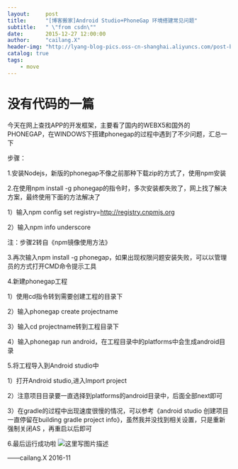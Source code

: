 ```yaml
---
layout:     post
title:      "[博客搬家]Android Studio+PhoneGap 环境搭建常见问题"
subtitle:   " \"from csdn\""
date:       2015-12-27 12:00:00
author:     "cailang.X"
header-img: "http://lyang-blog-pics.oss-cn-shanghai.aliyuncs.com/post-bg-2015/move-post-bg.jpg?x-oss-process=image"
catalog: true
tags:
    - move
---
```


# 没有代码的一篇

今天在网上查找APP的开发框架，主要看了国内的WEBX5和国外的PHONEGAP，在WINDOWS下搭建phonegap的过程中遇到了不少问题，汇总一下

步骤：

1.安装Nodejs，新版的phonegap不像之前那种下载zip的方式了，使用npm安装

2.在使用npm install -g phonegap的指令时，多次安装都失败了，网上找了解决方案，最终使用下面的方法解决了

1）输入npm config set registry=http://registry.cnpmjs.org

2）输入npm info underscore

注：步骤2转自《npm镜像使用方法》

3.再次输入npm install -g phonegap，如果出现权限问题安装失败，可以以管理员的方式打开CMD命令提示工具

4.新建phonegap工程

1）使用cd指令转到需要创建工程的目录下

2）输入phonegap create projectname

3）输入cd projectname转到工程目录下

4）输入phonegap run android，在工程目录中的platforms中会生成android目录

5.将工程导入到Android studio中

1）打开Android studio,进入Import project

2）注意项目目录要一直选择到platforms的android目录中，后面全部next即可

3）在gradle的过程中出现速度很慢的情况，可以参考《android studio 创建项目一直停留在building gradle project info》，虽然我并没找到相关设置，只是重新强制关闭AS ，再重启以后即可

6.最后运行成功啦
![这里写图片描述](http://lyang-blog-pics.oss-cn-shanghai.aliyuncs.com/post-bg-2015/pic6.jpg?x-oss-process=image)

——cailang.X 2016-11
